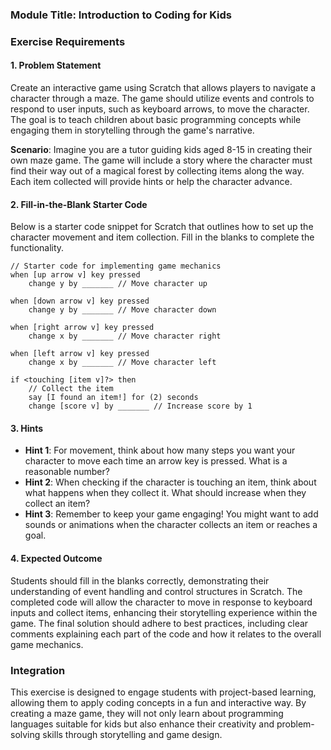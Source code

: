 ### Module Title: Introduction to Coding for Kids

### Exercise Requirements

#### 1. Problem Statement
Create an interactive game using Scratch that allows players to navigate a character through a maze. The game should utilize events and controls to respond to user inputs, such as keyboard arrows, to move the character. The goal is to teach children about basic programming concepts while engaging them in storytelling through the game's narrative.

**Scenario**: Imagine you are a tutor guiding kids aged 8-15 in creating their own maze game. The game will include a story where the character must find their way out of a magical forest by collecting items along the way. Each item collected will provide hints or help the character advance.

#### 2. Fill-in-the-Blank Starter Code
Below is a starter code snippet for Scratch that outlines how to set up the character movement and item collection. Fill in the blanks to complete the functionality.

```scratch
// Starter code for implementing game mechanics
when [up arrow v] key pressed
    change y by _______ // Move character up

when [down arrow v] key pressed
    change y by _______ // Move character down

when [right arrow v] key pressed
    change x by _______ // Move character right

when [left arrow v] key pressed
    change x by _______ // Move character left

if <touching [item v]?> then
    // Collect the item
    say [I found an item!] for (2) seconds
    change [score v] by _______ // Increase score by 1
```

#### 3. Hints
- **Hint 1**: For movement, think about how many steps you want your character to move each time an arrow key is pressed. What is a reasonable number?
- **Hint 2**: When checking if the character is touching an item, think about what happens when they collect it. What should increase when they collect an item?
- **Hint 3**: Remember to keep your game engaging! You might want to add sounds or animations when the character collects an item or reaches a goal.

#### 4. Expected Outcome
Students should fill in the blanks correctly, demonstrating their understanding of event handling and control structures in Scratch. The completed code will allow the character to move in response to keyboard inputs and collect items, enhancing their storytelling experience within the game. The final solution should adhere to best practices, including clear comments explaining each part of the code and how it relates to the overall game mechanics.

### Integration
This exercise is designed to engage students with project-based learning, allowing them to apply coding concepts in a fun and interactive way. By creating a maze game, they will not only learn about programming languages suitable for kids but also enhance their creativity and problem-solving skills through storytelling and game design.